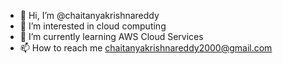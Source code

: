 - 👋 Hi, I’m @chaitanyakrishnareddy
- 👀 I’m interested in cloud computing
- 🌱 I’m currently learning AWS Cloud Services
- 📫 How to reach me chaitanyakrishnareddy2000@gmail.com

<!---
chaitanyakrishnareddy/chaitanyakrishnareddy is a ✨ special ✨ repository because its `README.md` (this file) appears on your GitHub profile.
You can click the Preview link to take a look at your changes.
--->

